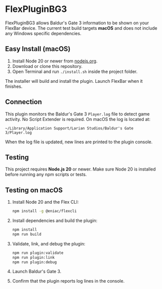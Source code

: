# FlexPluginBG3

FlexPluginBG3 allows Baldur's Gate 3 information to be shown on your FlexBar device. The
current test build targets **macOS** and does not include any Windows specific
dependencies.

## Easy Install (macOS)

1. Install Node 20 or newer from [nodejs.org](https://nodejs.org).
2. Download or clone this repository.
3. Open Terminal and run `./install.sh` inside the project folder.

The installer will build and install the plugin. Launch FlexBar when it finishes.


## Connection

This plugin monitors the Baldur's Gate 3 `Player.log` file to detect game
activity. No Script Extender is required. On macOS the log is located at:

```
~/Library/Application Support/Larian Studios/Baldur's Gate 3/Player.log
```

When the log file is updated, new lines are printed to the plugin console.

## Testing

This project requires **Node.js 20** or newer. Make sure Node 20 is installed
before running any npm scripts or tests.

## Testing on macOS

1. Install Node 20 and the Flex CLI:

   ```bash
   npm install -g @eniac/flexcli
   ```

2. Install dependencies and build the plugin:

   ```bash
   npm install
   npm run build
   ```

3. Validate, link, and debug the plugin:

   ```bash
   npm run plugin:validate
   npm run plugin:link
   npm run plugin:debug
   ```

4. Launch Baldur's Gate 3.

5. Confirm that the plugin reports log lines in the console.

